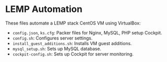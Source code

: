 # LEMP Automation
These files automate a LEMP stack CentOS VM using VirtualBox:
- `config.json`, `ks.cfg`: Packer files for Nginx, MySQL, PHP setup Cockpit.
- `config.sh`: Configures server settings.
- `install_guest_additions.sh`: Installs VM guest additions.
- `mysql_setup.sh`: Sets up MySQL database.
- `cockpit-config.sh`: Sets up Cockpit for server monitoring.
